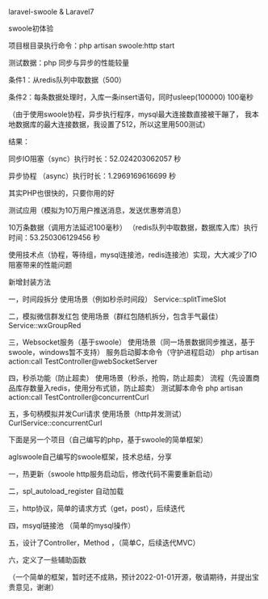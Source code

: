 laravel-swoole & Laravel7

swoole初体验

项目根目录执行命令：php artisan swoole:http start

测试数据：php 同步与异步的性能较量

条件1：从redis队列中取数据（500）

条件2：每条数据处理时，入库一条insert语句，同时usleep(100000) 100毫秒 

（由于使用swoole协程，异步执行程序，mysql最大连接数直接被干蹦了，
  我本地数据库的最大连接数据，我设置了512，所以这里用500测试）

结果：
 
同步IO阻塞（sync）执行时长：52.024203062057 秒

异步协程 （async）执行时长：1.2969169616699 秒

其实PHP也很快的，只要你用的好

测试应用（模拟为10万用户推送消息，发送优惠劵消息）

10万条数据（调用方法延迟100毫秒） （redis队列中取数据，数据库入库）执行时间：53.250306129456 秒

使用技术点（协程，等待组，mysql连接池，redis连接池）实现，大大减少了IO阻塞带来的性能问题


新增封装方法

一，时间段拆分                 使用场景（例如秒杀时间段）                   Service::splitTimeSlot

二，模拟微信群发红包            使用场景（群红包随机拆分，包含手气最佳）        Service::wxGroupRed

三，Websocket服务（基于swoole） 使用场景（同一场景数据同步推送，基于swoole，windows暂不支持）
    服务启动脚本命令（守护进程启动）   php artisan action:call TestController@webSocketServer
    
四，秒杀功能（防止超卖）         使用场景（秒杀，抢购，防止超卖）
    流程（先设置商品库存数量入redis，使用分布式锁，防止超卖）
    测试脚本命令  php artisan action:call TestController@concurrentCurl
    
五，多句柄模拟并发Curl请求       使用场景（http并发测试）                    CurlService::concurrentCurl


下面是另一个项目（自己编写的php，基于swoole的简单框架）

aglswoole自己编写的swoole框架，技术总结，分享

一，热更新（swoole http服务启动后，修改代码不需要重新启动）

二，spl_autoload_register 自动加载

三，http协议，简单的请求方式（get，post），后续迭代

四，msyql链接池 （简单的mysql操作）

五，设计了Controller，Method ，（简单C，后续迭代MVC）

六，定义了一些辅助函数

（一个简单的框架，暂时还不成熟，预计2022-01-01开源，敬请期待，并提出宝贵意见，谢谢）
